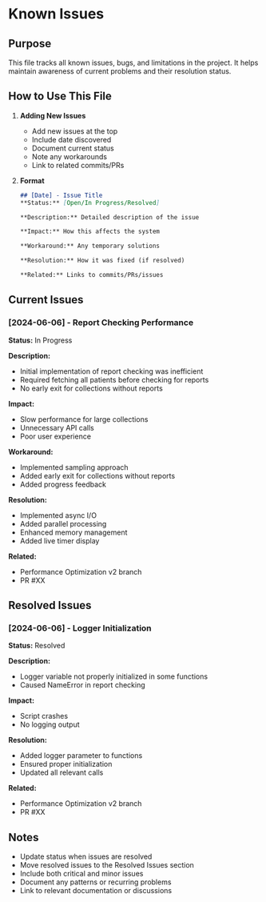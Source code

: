 # Known Issues

## Purpose
This file tracks all known issues, bugs, and limitations in the project. It helps maintain awareness of current problems and their resolution status.

## How to Use This File
1. **Adding New Issues**
   - Add new issues at the top
   - Include date discovered
   - Document current status
   - Note any workarounds
   - Link to related commits/PRs

2. **Format**
   ```markdown
   ## [Date] - Issue Title
   **Status:** [Open/In Progress/Resolved]
   
   **Description:** Detailed description of the issue
   
   **Impact:** How this affects the system
   
   **Workaround:** Any temporary solutions
   
   **Resolution:** How it was fixed (if resolved)
   
   **Related:** Links to commits/PRs/issues
   ```

## Current Issues

### [2024-06-06] - Report Checking Performance
**Status:** In Progress

**Description:** 
- Initial implementation of report checking was inefficient
- Required fetching all patients before checking for reports
- No early exit for collections without reports

**Impact:**
- Slow performance for large collections
- Unnecessary API calls
- Poor user experience

**Workaround:**
- Implemented sampling approach
- Added early exit for collections without reports
- Added progress feedback

**Resolution:**
- Implemented async I/O
- Added parallel processing
- Enhanced memory management
- Added live timer display

**Related:**
- Performance Optimization v2 branch
- PR #XX

## Resolved Issues

### [2024-06-06] - Logger Initialization
**Status:** Resolved

**Description:**
- Logger variable not properly initialized in some functions
- Caused NameError in report checking

**Impact:**
- Script crashes
- No logging output

**Resolution:**
- Added logger parameter to functions
- Ensured proper initialization
- Updated all relevant calls

**Related:**
- Performance Optimization v2 branch
- PR #XX

## Notes
- Update status when issues are resolved
- Move resolved issues to the Resolved Issues section
- Include both critical and minor issues
- Document any patterns or recurring problems
- Link to relevant documentation or discussions 